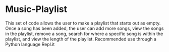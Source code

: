 # Music-Playlist

This set of code allows the user to make a playlist that starts out as empty. Once a song has been added, the user can add more songs, view the songs in the 
playlist, remove a song, search for where a specific song is within the playlist, and view the length of the playlist. Recommended use through a Python language
Repl.it
